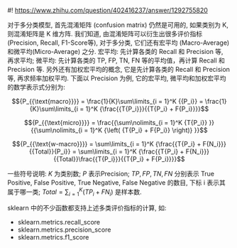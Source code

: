 #! https://www.zhihu.com/question/402416237/answer/1292755820

[comment]: <> (Answer URL: https://www.zhihu.com/question/402416237/answer/1292755820)
[comment]: <> (Question Title: 机器学习多分类模型如何进行评估？)
[comment]: <> (Author Name: 采石工)
[comment]: <> (Create Time: 2020-06-20 10:23:03)

对于多分类模型, 首先混淆矩阵 (confusion matrix) 仍然是可用的, 如果类别为 K, 则混淆矩阵是 K 维方阵. 我们知道, 由混淆矩阵可以衍生出很多评价指标 (Precision, Recall, F1-Score等), 对于多分类, 它们还有宏平均 (Macro-Average) 和微平均(Micro-Average) 之分. 宏平均: 先计算各类的 Recall 和 Precision 等, 再求平均; 微平均: 先计算各类的 TP, FP, TN, FN 等的平均值，再计算 Recall 和 Precision 等. 另外还有加权宏平均的概念, 它是先计算各类的 Recall 和 Precision 等, 再求频率加权平均. 下面以 Precision 为例, 它的宏平均, 微平均和加权宏平均的数学表示式分别为:

$${P_{{\text{macro}}}} = \frac{1}{K}\sum\limits_{i = 1}^K {{P_i}} =
\frac{1}{K}\sum\limits_{i = 1}^K {\frac{{T{P_i}}}{{T{P_i} + F{P_i}}}}$$

$${P_{{\text{micro}}}} = \frac{{\sum\nolimits_{i = 1}^K {T{P_i}}
}}{{\sum\nolimits_{i = 1}^K {\left( {T{P_i} + F{P_i}} \right)} }}$$

$${P_{{\text{w-macro}}}} = \sum\limits_{i = 1}^K {\frac{{T{P_i} +
F{N_i}}}{{Total}}{P_i}} = \sum\limits_{i = 1}^K {\frac{{T{P_i} +
F{N_i}}}{{Total}}\frac{{T{P_i}}}{{T{P_i} + F{P_i}}}}$$

一些符号说明:  $K$  为类别数;  $P$  表示Precision;  $TP, FP, TN, FN$  分别表示 True Positive, False Positive, True Negative, False Negative 的数目, 下标 i 表示其属于哪一类;  $Total = \sum\nolimits_{i = 1}^K {\left( {T{P_i} + F{N_i}} \right)}$  是样本数.

sklearn 中的不少函数都支持上述多类评价指标的计算, 如:

  * sklearn.metrics.recall_score 
  * sklearn.metrics.precision_score 
  * sklearn.metrics.f1_score 

